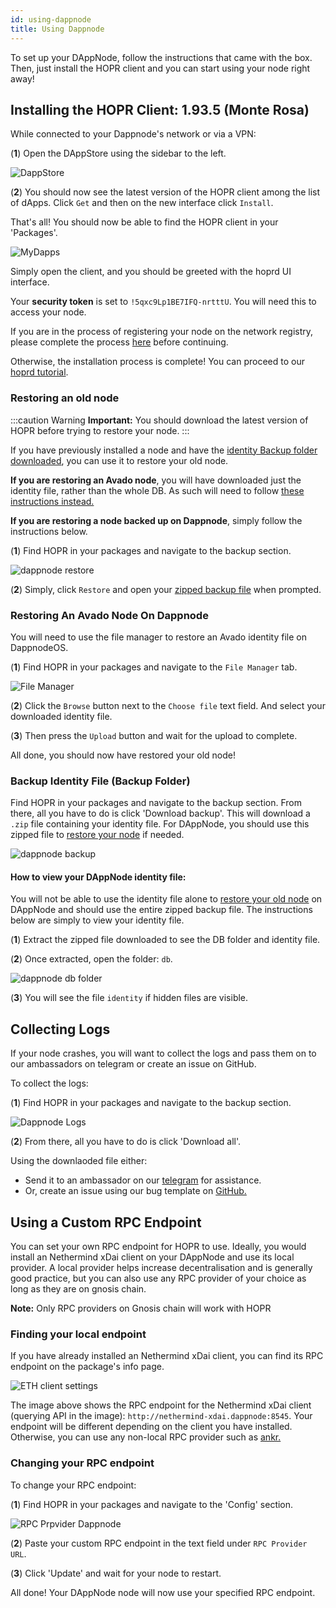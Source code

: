 ```yaml
---
id: using-dappnode
title: Using Dappnode
---
```


To set up your DAppNode, follow the instructions that came with the box. Then, just install the HOPR client and you can start using your node right away!

## Installing the HOPR Client: 1.93.5 (Monte Rosa)

While connected to your Dappnode's network or via a VPN:

(**1**) Open the DAppStore using the sidebar to the left.

![DappStore](/img/node/DappStore-NR-1.png)

(**2**) You should now see the latest version of the HOPR client among the list of dApps. Click `Get` and then on the new interface click `Install`.

That's all! You should now be able to find the HOPR client in your 'Packages'.

![MyDapps](/img/node/Dappnode-2.png)

Simply open the client, and you should be greeted with the hoprd UI interface.

Your **security token** is set to `!5qxc9Lp1BE7IFQ-nrtttU`. You will need this to access your node.

If you are in the process of registering your node on the network registry, please complete the process [here](./network-registry-tutorial.md) before continuing.

Otherwise, the installation process is complete! You can proceed to our [hoprd tutorial](using-hopr-admin).

### Restoring an old node 

:::caution Warning
**Important:** You should download the latest version of HOPR before trying to restore your node.
:::

If you have previously installed a node and have the [identity Backup folder downloaded](./using-dappnode.md#backup-identity-file-backup-folder), you can use it to restore your old node.

**If you are restoring an Avado node**, you will have downloaded just the identity file, rather than the whole DB. As such will need to follow [these instructions instead.](./using-dappnode.md#restoring-an-avado-node-on-dappnode) 

**If you are restoring a node backed up on Dappnode**, simply follow the instructions below.

(**1**) Find HOPR in your packages and navigate to the backup section.

![dappnode restore](/img/node/dappnode-backup.png)

(**2**) Simply, click `Restore` and open your [zipped backup file](./using-dappnode.md#backup-identity-file-backup-folder) when prompted.

### Restoring An Avado Node On Dappnode

You will need to use the file manager to restore an Avado identity file on DappnodeOS. 

(**1**) Find HOPR in your packages and navigate to the `File Manager` tab. 

![File Manager](/img/node/Dappnode-file-manager.png)

(**2**) Click the `Browse` button next to the `Choose file` text field. And select your downloaded identity file.

(**3**) Then press the `Upload` button and wait for the upload to complete. 

All done, you should now have restored your old node!

### Backup Identity File (Backup Folder)

Find HOPR in your packages and navigate to the backup section. From there, all you have to do is click 'Download backup'. This will download a `.zip` file containing your identity file. For DAppNode, you should use this zipped file to [restore your node](using-dappnode#restoring-an-old-node) if needed.

![dappnode backup](/img/node/dappnode-backup.png)

#### How to view your DAppNode identity file:

You will not be able to use the identity file alone to [restore your old node](using-dappnode#restoring-an-old-node) on DAppNode and should use the entire zipped backup file. The instructions below are simply to view your identity file.

(**1**) Extract the zipped file downloaded to see the DB folder and identity file.

(**2**) Once extracted, open the folder: `db`.

![dappnode db folder](/img/node/Dappnode-DB-folder.png)

(**3**) You will see the file `identity` if hidden files are visible.

## Collecting Logs

If your node crashes, you will want to collect the logs and pass them on to our ambassadors on telegram or create an issue on GitHub.

To collect the logs:

(**1**) Find HOPR in your packages and navigate to the backup section.

![Dappnode Logs](/img/node/Dappnode-logs.png)

(**2**) From there, all you have to do is click 'Download all'.

Using the downlaoded file either:

- Send it to an ambassador on our [telegram](https://t.me/hoprnet) for assistance.
- Or, create an issue using our bug template on [GitHub.](https://github.com/hoprnet/hoprnet/issues)

## Using a Custom RPC Endpoint

You can set your own RPC endpoint for HOPR to use. Ideally, you would install an Nethermind xDai client on your DAppNode and use its local provider. A local provider helps increase decentralisation and is generally good practice, but you can also use any RPC provider of your choice as long as they are on gnosis chain.

**Note:** Only RPC providers on Gnosis chain will work with HOPR

### Finding your local endpoint

If you have already installed an Nethermind xDai client, you can find its RPC endpoint on the package's info page.

![ETH client settings](/img/node/RPC-endpoint-Dappnode.png)

The image above shows the RPC endpoint for the Nethermind xDai client (querying API in the image): `http://nethermind-xdai.dappnode:8545`. Your endpoint will be different depending on the client you have installed. Otherwise, you can use any non-local RPC provider such as [ankr.](https://www.ankr.com/)

### Changing your RPC endpoint

To change your RPC endpoint:

(**1**) Find HOPR in your packages and navigate to the 'Config' section.

![RPC Prpvider Dappnode](/img/node/HOPR-provider-Dappnode.png)

(**2**) Paste your custom RPC endpoint in the text field under `RPC Provider URL`.

(**3**) Click 'Update' and wait for your node to restart.

All done! Your DAppNode node will now use your specified RPC endpoint.
